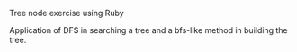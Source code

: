 Tree node exercise using Ruby

Application of DFS in searching a tree and a bfs-like method in building the tree. 